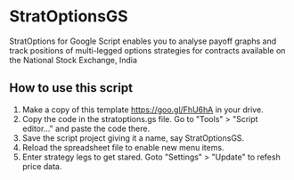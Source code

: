 # StratOptionsGS
StratOptions for Google Script enables you to analyse payoff graphs and track positions of multi-legged options strategies for contracts available on the National Stock Exchange, India

## How to use this script
1. Make a copy of this template <https://goo.gl/FhU6hA> in your drive.
2. Copy the code in the stratoptions.gs file. Go to "Tools" > "Script editor..." and paste the code there.
3. Save the script project giving it a name, say StratOptionsGS.
4. Reload the spreadsheet file to enable new menu items. 
5. Enter strategy legs to get stared. Goto "Settings" > "Update" to refesh price data. 



